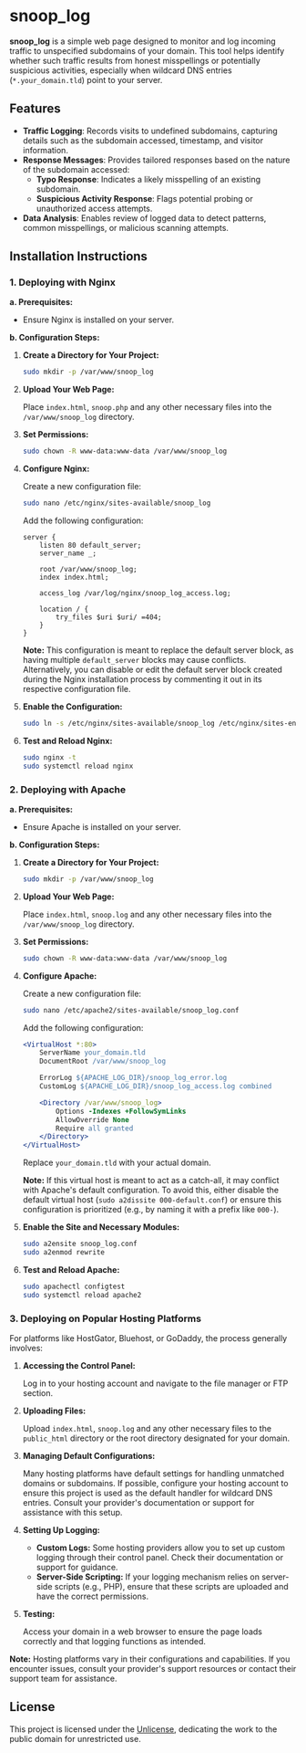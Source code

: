 
# snoop_log

**snoop_log** is a simple web page designed to monitor and log incoming traffic to unspecified subdomains of your domain. This tool helps identify whether such traffic results from honest misspellings or potentially suspicious activities, especially when wildcard DNS entries (`*.your_domain.tld`) point to your server.

## Features

- **Traffic Logging**: Records visits to undefined subdomains, capturing details such as the subdomain accessed, timestamp, and visitor information.
- **Response Messages**: Provides tailored responses based on the nature of the subdomain accessed:
  - **Typo Response**: Indicates a likely misspelling of an existing subdomain.
  - **Suspicious Activity Response**: Flags potential probing or unauthorized access attempts.
- **Data Analysis**: Enables review of logged data to detect patterns, common misspellings, or malicious scanning attempts.

## Installation Instructions

### 1. Deploying with Nginx

**a. Prerequisites:**

- Ensure Nginx is installed on your server.

**b. Configuration Steps:**

1. **Create a Directory for Your Project:**

   ```bash
   sudo mkdir -p /var/www/snoop_log
   ```

2. **Upload Your Web Page:**

   Place `index.html`, `snoop.php` and any other necessary files into the `/var/www/snoop_log` directory.

3. **Set Permissions:**

   ```bash
   sudo chown -R www-data:www-data /var/www/snoop_log
   ```

4. **Configure Nginx:**

   Create a new configuration file:

   ```bash
   sudo nano /etc/nginx/sites-available/snoop_log
   ```

   Add the following configuration:

   ```nginx
   server {
       listen 80 default_server;
       server_name _;

       root /var/www/snoop_log;
       index index.html;

       access_log /var/log/nginx/snoop_log_access.log;

       location / {
           try_files $uri $uri/ =404;
       }
   }
   ```

   **Note:** This configuration is meant to replace the default server block, as having multiple `default_server` blocks may cause conflicts. Alternatively, you can disable or edit the default server block created during the Nginx installation process by commenting it out in its respective configuration file.

5. **Enable the Configuration:**

   ```bash
   sudo ln -s /etc/nginx/sites-available/snoop_log /etc/nginx/sites-enabled/
   ```

6. **Test and Reload Nginx:**

   ```bash
   sudo nginx -t
   sudo systemctl reload nginx
   ```

### 2. Deploying with Apache

**a. Prerequisites:**

- Ensure Apache is installed on your server.

**b. Configuration Steps:**

1. **Create a Directory for Your Project:**

   ```bash
   sudo mkdir -p /var/www/snoop_log
   ```

2. **Upload Your Web Page:**

   Place `index.html`, `snoop.log` and any other necessary files into the `/var/www/snoop_log` directory.

3. **Set Permissions:**

   ```bash
   sudo chown -R www-data:www-data /var/www/snoop_log
   ```

4. **Configure Apache:**

   Create a new configuration file:

   ```bash
   sudo nano /etc/apache2/sites-available/snoop_log.conf
   ```

   Add the following configuration:

   ```apache
   <VirtualHost *:80>
       ServerName your_domain.tld
       DocumentRoot /var/www/snoop_log

       ErrorLog ${APACHE_LOG_DIR}/snoop_log_error.log
       CustomLog ${APACHE_LOG_DIR}/snoop_log_access.log combined

       <Directory /var/www/snoop_log>
           Options -Indexes +FollowSymLinks
           AllowOverride None
           Require all granted
       </Directory>
   </VirtualHost>
   ```

   Replace `your_domain.tld` with your actual domain.

   **Note:** If this virtual host is meant to act as a catch-all, it may conflict with Apache's default configuration. To avoid this, either disable the default virtual host (`sudo a2dissite 000-default.conf`) or ensure this configuration is prioritized (e.g., by naming it with a prefix like `000-`).

5. **Enable the Site and Necessary Modules:**

   ```bash
   sudo a2ensite snoop_log.conf
   sudo a2enmod rewrite
   ```

6. **Test and Reload Apache:**

   ```bash
   sudo apachectl configtest
   sudo systemctl reload apache2
   ```

### 3. Deploying on Popular Hosting Platforms

For platforms like HostGator, Bluehost, or GoDaddy, the process generally involves:

1. **Accessing the Control Panel:**

   Log in to your hosting account and navigate to the file manager or FTP section.

2. **Uploading Files:**

   Upload `index.html`, `snoop.log` and any other necessary files to the `public_html` directory or the root directory designated for your domain.

3. **Managing Default Configurations:**

   Many hosting platforms have default settings for handling unmatched domains or subdomains. If possible, configure your hosting account to ensure this project is used as the default handler for wildcard DNS entries. Consult your provider's documentation or support for assistance with this setup.

4. **Setting Up Logging:**

   - **Custom Logs:** Some hosting providers allow you to set up custom logging through their control panel. Check their documentation or support for guidance.
   - **Server-Side Scripting:** If your logging mechanism relies on server-side scripts (e.g., PHP), ensure that these scripts are uploaded and have the correct permissions.

5. **Testing:**

   Access your domain in a web browser to ensure the page loads correctly and that logging functions as intended.

**Note:** Hosting platforms vary in their configurations and capabilities. If you encounter issues, consult your provider's support resources or contact their support team for assistance.

## License

This project is licensed under the [Unlicense](https://unlicense.org/), dedicating the work to the public domain for unrestricted use.
